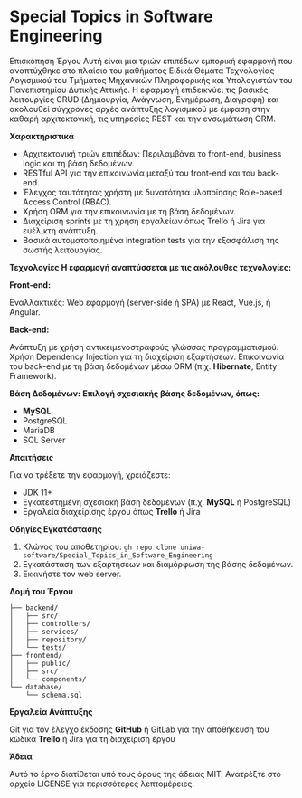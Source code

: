 # Special Topics in Software Engineering

Επισκόπηση Έργου
Αυτή είναι μια τριών επιπέδων εμπορική εφαρμογή που αναπτύχθηκε στο πλαίσιο του μαθήματος Ειδικά Θέματα Τεχνολογίας Λογισμικού του Τμήματος Μηχανικών Πληροφορικής και Υπολογιστών του Πανεπιστημίου Δυτικής Αττικής. Η εφαρμογή επιδεικνύει τις βασικές λειτουργίες CRUD (Δημιουργία, Ανάγνωση, Ενημέρωση, Διαγραφή) και ακολουθεί σύγχρονες αρχές ανάπτυξης λογισμικού με έμφαση στην καθαρή αρχιτεκτονική, τις υπηρεσίες REST και την ενσωμάτωση ORM.

**Χαρακτηριστικά**
- Αρχιτεκτονική τριών επιπέδων: Περιλαμβάνει το front-end, business logic και τη βάση δεδομένων.
- RESTful API για την επικοινωνία μεταξύ του front-end και του back-end.
- Έλεγχος ταυτότητας χρήστη με δυνατότητα υλοποίησης Role-based Access Control (RBAC).
- Χρήση ORM για την επικοινωνία με τη βάση δεδομένων.
- Διαχείριση sprints με τη χρήση εργαλείων όπως Trello ή Jira για ευέλικτη ανάπτυξη.
- Βασικά αυτοματοποιημένα integration tests για την εξασφάλιση της σωστής λειτουργίας.

**Τεχνολογίες
Η εφαρμογή αναπτύσσεται με τις ακόλουθες τεχνολογίες:**

**Front-end:**

Εναλλακτικές:
Web εφαρμογή (server-side ή SPA) με React, Vue.js, ή Angular.

**Back-end:**

Ανάπτυξη με χρήση αντικειμενοστραφούς γλώσσας προγραμματισμού.
Χρήση Dependency Injection για τη διαχείριση εξαρτήσεων.
Επικοινωνία του back-end με τη βάση δεδομένων μέσω ORM (π.χ. **Hibernate**, Entity Framework).

**Βάση Δεδομένων:**
**Επιλογή σχεσιακής βάσης δεδομένων, όπως:**

- **MySQL**
- PostgreSQL
- MariaDB
- SQL Server

**Απαιτήσεις**

Για να τρέξετε την εφαρμογή, χρειάζεστε:
- JDK 11+
- Εγκατεστημένη σχεσιακή βάση δεδομένων (π.χ. **MySQL** ή PostgreSQL)
- Εργαλεία διαχείρισης έργου όπως **Trello** ή Jira

**Οδηγίες Εγκατάστασης**

1. Κλώνος του αποθετηρίου:
```gh repo clone uniwa-software/Special_Topics_in_Software_Engineering```
3. Εγκατάσταση των εξαρτήσεων και διαμόρφωση της βάσης δεδομένων.
4. Eκκινήστε τον web server.

**Δομή του Έργου**

```
├── backend/
│   ├── src/
│   ├── controllers/
│   ├── services/
│   ├── repository/
│   └── tests/
├── frontend/
│   ├── public/
│   ├── src/
│   └── components/
└── database/
    └── schema.sql
```
    
**Εργαλεία Ανάπτυξης**

Git για τον έλεγχο έκδοσης
**GitHub** ή GitLab για την αποθήκευση του κώδικα
**Trello** ή Jira για τη διαχείριση έργου


**Άδεια**

Αυτό το έργο διατίθεται υπό τους όρους της άδειας MIT. Ανατρέξτε στο αρχείο LICENSE για περισσότερες λεπτομέρειες.

